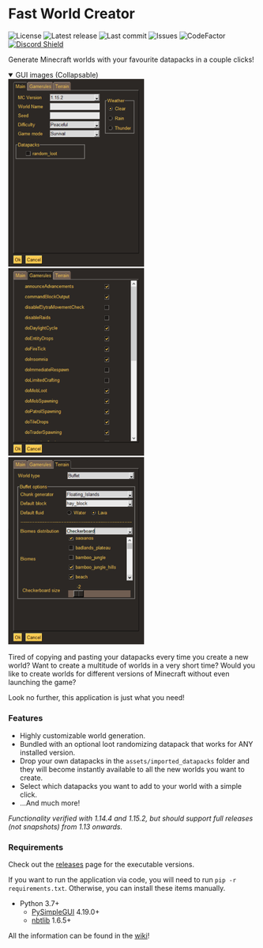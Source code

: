 # Fast World Creator 
![License](https://img.shields.io/github/license/pizzaspren/FastWorldCreator)
![Latest release](https://img.shields.io/github/v/release/pizzaspren/FastWorldCreator)
![Last commit](https://img.shields.io/github/last-commit/pizzaspren/FastWorldCreator)
![Issues](https://img.shields.io/github/issues-raw/pizzaspren/FastWorldCreator?label=issues)
![CodeFactor](https://www.codefactor.io/repository/github/pizzaspren/fastworldcreator/badge)
[![Discord Shield](https://discordapp.com/api/guilds/693213117177659454/widget.png?style=shield)](https://discord.gg/MkhUUbY)

Generate Minecraft worlds with your favourite datapacks in a couple clicks!

<details open>
  <summary>GUI images (Collapsable)</summary>
  
  <img src="https://github.com/pizzaspren/FastWorldCreator/blob/master/assets/images/gui_main.png" width="275">
  <img src="https://github.com/pizzaspren/FastWorldCreator/blob/master/assets/images/gui_gamerules.png" width="275">
  <img src="https://github.com/pizzaspren/FastWorldCreator/blob/master/assets/images/gui_terrain.png" width="275">
</details>

Tired of copying and pasting your datapacks every time you create a new world? Want to create a multitude of worlds in a very short time? Would you like to create worlds for different versions of Minecraft without even launching the game?

Look no further, this application is just what you need!

### Features
* Highly customizable world generation.
* Bundled with an optional loot randomizing datapack that works for ANY installed version.
* Drop your own datapacks in the `assets/imported_datapacks` folder and they will become instantly available to all the new worlds you want to create.
* Select which datapacks you want to add to your world with a simple click.
* ...And much more!

*Functionality verified with 1.14.4 and 1.15.2, but should support full releases (not snapshots) from 1.13 onwards.*

### Requirements
Check out the [releases](https://github.com/pizzaspren/FastWorldCreator/releases) page for the executable versions.

If you want to run the application via code, you will need to run
`pip -r requirements.txt`. Otherwise, you can install these items manually.
* Python 3.7+
    * [PySimpleGUI](https://pypi.org/project/PySimpleGUI/) 4.19.0+
    * [nbtlib](https://pypi.org/project/nbtlib/) 1.6.5+


All the information can be found in the [wiki](https://github.com/pizzaspren/FastWorldCreator/wiki)!

